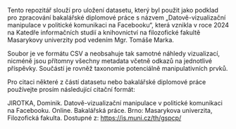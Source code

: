 Tento repozitář slouží pro uložení datasetu, který byl použit jako podklad pro zpracování bakalářské diplomové práce s názvem „Datově-vizualizační manipulace v politické komunikaci na Facebooku“, která vznikla v roce 2024 na Katedře informačních studií a knihovnictví na filozofické fakultě Masarykovy univerzity pod vedením Mgr. Tomáše Marka.

Soubor je ve formátu CSV a neobsahuje tak samotné náhledy vizualizací, nicméně jsou přítomny všechny metadata včetně odkazů na jednotlivé příspěvky. Součástí je rovněž taxonomie potenciálně manipulativních prvků.

Pro citaci některé z částí datasetu nebo bakalářské diplomové práce používejte prosím následující citační formát:

JIROTKA, Dominik. Datově-vizualizační manipulace v politické komunikaci na Facebooku. Online. Bakalářská práce. Brno: Masarykova univerzita, Filozofická fakulta. Dostupné z: https://is.muni.cz/th/gspcp/
